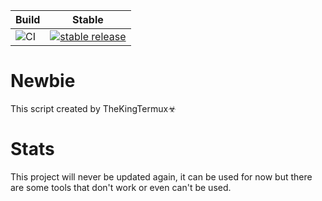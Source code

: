 | Build | Stable |
|-------|----------|
| ![CI](https://github.com/TheKingTermux/alice/workflows/CI/badge.svg?branch=dev&event=push) | [![stable release](https://img.shields.io/github/release/tachiyomiorg/tachiyomi.svg?maxAge=3600&label=download)](https://github.com/TheKingTermux/alice/releases) |

# Newbie
This script created by TheKingTermux☣

# Stats
This project will never be updated again, it can be used for now but there are some tools that don't work or even can't be used.
